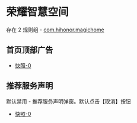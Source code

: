 # 荣耀智慧空间

存在 2 规则组 - [com.hihonor.magichome](/src/apps/com.hihonor.magichome.ts)

## 首页顶部广告

- [快照-0](https://gkd-kit.gitee.io/import/12843930)

## 推荐服务声明

默认禁用 - 推荐服务声明弹窗。默认点击【取消】按钮

- [快照-0](https://gkd-kit.gitee.io/import/12843976)
